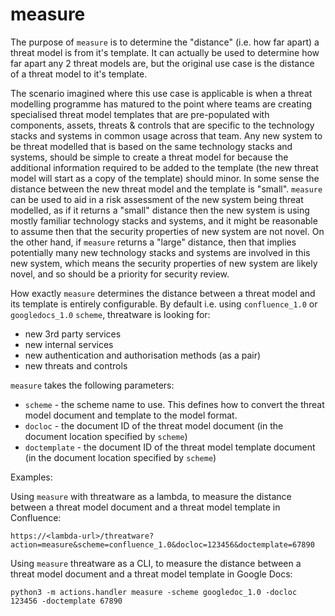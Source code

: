 # measure

The purpose of `measure` is to determine the "distance" (i.e. how far apart) a threat model is from it's template.  It can actually be used to determine how far apart any 2 threat models are, but the original use case is the distance of a threat model to it's template.

The scenario imagined where this use case is applicable is when a threat modelling programme has matured to the point where teams are creating specialised threat model templates that are pre-populated with components, assets, threats & controls that are specific to the technology stacks and systems in common usage across that team.  Any new system to be threat modelled that is based on the same technology stacks and systems, should be simple to create a threat model for because the additional information required to be added to the template (the new threat model will start as a copy of the template) should minor.  In some sense the distance between the new threat model and the template is "small".  `measure` can be used to aid in a risk assessment of the new system being threat modelled, as if it returns a "small" distance then the new system is using mostly familiar technology stacks and systems, and it might be reasonable to assume then that the security properties of new system are not novel.  On the other hand, if `measure` returns a "large" distance, then that implies potentially many new technology stacks and systems are involved in this new system, which means the security properties of new system are likely novel, and so should be a priority for security review.

How exactly `measure` determines the distance between a threat model and its template is entirely configurable.  By default i.e. using `confluence_1.0` or `googledocs_1.0` `scheme`, threatware is looking for:
- new 3rd party services
- new internal services
- new authentication and authorisation methods (as a pair)
- new threats and controls

`measure` takes the following parameters:

- `scheme` - the scheme name to use.  This defines how to convert the threat model document and template to the model format.
- `docloc` - the document ID of the threat model document (in the document location specified by `scheme`)
- `doctemplate` - the document ID of the threat model template document (in the document location specified by `scheme`)

Examples:

Using `measure` with threatware as a lambda, to measure the distance between a threat model document and a threat model template in Confluence:

    https://<lambda-url>/threatware?action=measure&scheme=confluence_1.0&docloc=123456&doctemplate=67890

Using `measure` threatware as a CLI, to measure the distance between a threat model document and a threat model template in Google Docs:

    python3 -m actions.handler measure -scheme googledoc_1.0 -docloc 123456 -doctemplate 67890